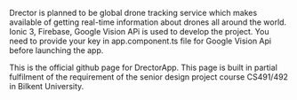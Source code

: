 Drector is planned to be global drone tracking service which makes available of getting real-time information about drones all around the world. 
Ionic 3, Firebase, Google Vision APi is used to develop the project. You need to provide your key in app.component.ts file for Google Vision Api before launching the app.

This is the official github page for DrectorApp. This page is built in partial fulfilment of the requirement of the senior design project course CS491/492 in Bilkent University.

